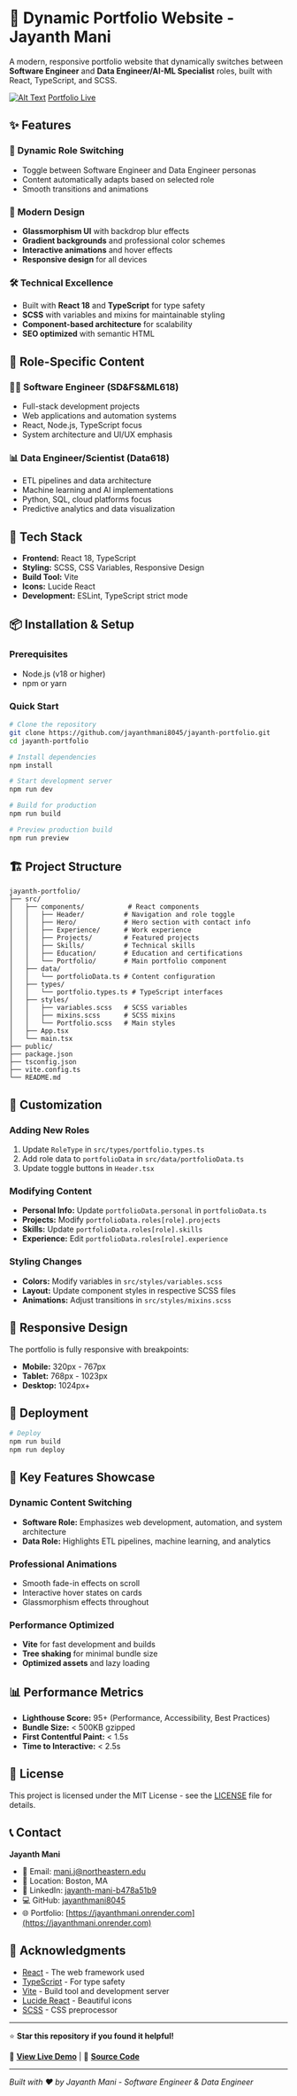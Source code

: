 # 🚀 Dynamic Portfolio Website - Jayanth Mani

A modern, responsive portfolio website that dynamically switches between **Software Engineer** and **Data Engineer/AI-ML Specialist** roles, built with React, TypeScript, and SCSS.

[![Alt Text](https://github.com/jayanthmani8045/jayanthmani/blob/main/Frontend/Portfolio/public/jm.png?raw=true)](https://jayanthmani.onrender.com)
[Portfolio Live](https://jayanthmani.onrender.com)

## ✨ Features

### 🔄 **Dynamic Role Switching**
- Toggle between Software Engineer and Data Engineer personas
- Content automatically adapts based on selected role
- Smooth transitions and animations

### 🎨 **Modern Design**
- **Glassmorphism UI** with backdrop blur effects
- **Gradient backgrounds** and professional color schemes
- **Interactive animations** and hover effects
- **Responsive design** for all devices

### 🛠️ **Technical Excellence**
- Built with **React 18** and **TypeScript** for type safety
- **SCSS** with variables and mixins for maintainable styling
- **Component-based architecture** for scalability
- **SEO optimized** with semantic HTML

## 🎯 Role-Specific Content

### 👨‍💻 **Software Engineer (SD&FS&ML618)**
- Full-stack development projects
- Web applications and automation systems
- React, Node.js, TypeScript focus
- System architecture and UI/UX emphasis

### 📊 **Data Engineer/Scientist (Data618)**
- ETL pipelines and data architecture
- Machine learning and AI implementations
- Python, SQL, cloud platforms focus
- Predictive analytics and data visualization

## 🔧 Tech Stack

- **Frontend:** React 18, TypeScript
- **Styling:** SCSS, CSS Variables, Responsive Design
- **Build Tool:** Vite
- **Icons:** Lucide React
- **Development:** ESLint, TypeScript strict mode

## 📦 Installation & Setup

### Prerequisites
- Node.js (v18 or higher)
- npm or yarn

### Quick Start
```bash
# Clone the repository
git clone https://github.com/jayanthmani8045/jayanth-portfolio.git
cd jayanth-portfolio

# Install dependencies
npm install

# Start development server
npm run dev

# Build for production
npm run build

# Preview production build
npm run preview
```

## 🏗️ Project Structure

```
jayanth-portfolio/
├── src/
│   ├── components/           # React components
│   │   ├── Header/          # Navigation and role toggle
│   │   ├── Hero/            # Hero section with contact info
│   │   ├── Experience/      # Work experience
│   │   ├── Projects/        # Featured projects
│   │   ├── Skills/          # Technical skills
│   │   ├── Education/       # Education and certifications
│   │   └── Portfolio/       # Main portfolio component
│   ├── data/
│   │   └── portfolioData.ts # Content configuration
│   ├── types/
│   │   └── portfolio.types.ts # TypeScript interfaces
│   ├── styles/
│   │   ├── variables.scss   # SCSS variables
│   │   ├── mixins.scss      # SCSS mixins
│   │   └── Portfolio.scss   # Main styles
│   ├── App.tsx
│   └── main.tsx
├── public/
├── package.json
├── tsconfig.json
├── vite.config.ts
└── README.md
```

## 🎨 Customization

### Adding New Roles
1. Update `RoleType` in `src/types/portfolio.types.ts`
2. Add role data to `portfolioData` in `src/data/portfolioData.ts`
3. Update toggle buttons in `Header.tsx`

### Modifying Content
- **Personal Info:** Update `portfolioData.personal` in `portfolioData.ts`
- **Projects:** Modify `portfolioData.roles[role].projects`
- **Skills:** Update `portfolioData.roles[role].skills`
- **Experience:** Edit `portfolioData.roles[role].experience`

### Styling Changes
- **Colors:** Modify variables in `src/styles/variables.scss`
- **Layout:** Update component styles in respective SCSS files
- **Animations:** Adjust transitions in `src/styles/mixins.scss`

## 📱 Responsive Design

The portfolio is fully responsive with breakpoints:
- **Mobile:** 320px - 767px
- **Tablet:** 768px - 1023px
- **Desktop:** 1024px+

## 🚀 Deployment

```bash
# Deploy
npm run build
npm run deploy
```

## 🌟 Key Features Showcase

### Dynamic Content Switching
- **Software Role:** Emphasizes web development, automation, and system architecture
- **Data Role:** Highlights ETL pipelines, machine learning, and analytics

### Professional Animations
- Smooth fade-in effects on scroll
- Interactive hover states on cards
- Glassmorphism effects throughout

### Performance Optimized
- **Vite** for fast development and builds
- **Tree shaking** for minimal bundle size
- **Optimized assets** and lazy loading

## 📊 Performance Metrics

- **Lighthouse Score:** 95+ (Performance, Accessibility, Best Practices)
- **Bundle Size:** < 500KB gzipped
- **First Contentful Paint:** < 1.5s
- **Time to Interactive:** < 2.5s

## 📄 License

This project is licensed under the MIT License - see the [LICENSE](LICENSE) file for details.

## 📞 Contact

**Jayanth Mani**
- 📧 Email: [mani.j@northeastern.edu](mailto:mani.j@northeastern.edu)
- 📍 Location: Boston, MA
- 💼 LinkedIn: [jayanth-mani-b478a51b9](https://linkedin.com/in/jayanth-mani-b478a51b9/)
- 💻 GitHub: [jayanthmani8045](https://github.com/jayanthmani8045)
- 🌐 Portfolio: [https://jayanthmani.onrender.com](https://jayanthmani.onrender.com)

## 🙏 Acknowledgments

- [React](https://reactjs.org/) - The web framework used
- [TypeScript](https://www.typescriptlang.org/) - For type safety
- [Vite](https://vitejs.dev/) - Build tool and development server
- [Lucide React](https://lucide.dev/) - Beautiful icons
- [SCSS](https://sass-lang.com/) - CSS preprocessor

---

⭐ **Star this repository if you found it helpful!**

🔗 **[View Live Demo](https://jayanthmani.onrender.com)** | 📁 **[Source Code](https://github.com/jayanthmani8045/jayanthmani.git)**

---

*Built with ❤️ by Jayanth Mani - Software Engineer & Data Engineer*
